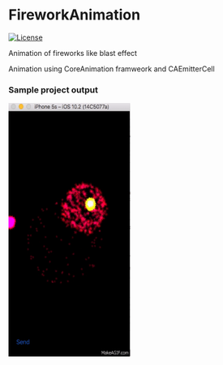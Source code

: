 # FireworkAnimation

[![License](http://img.shields.io/:license-mit-blue.svg)](https://github.com/PayalUmraliya/FireworkAnimation/blob/master/LICENSE)

Animation of fireworks like blast effect

Animation using CoreAnimation framweork and CAEmitterCell 

### Sample project output

<img src="https://github.com/PayalUmraliya/FireworkAnimation/blob/master/fireworkoutput.gif" width="240" height="500" />
